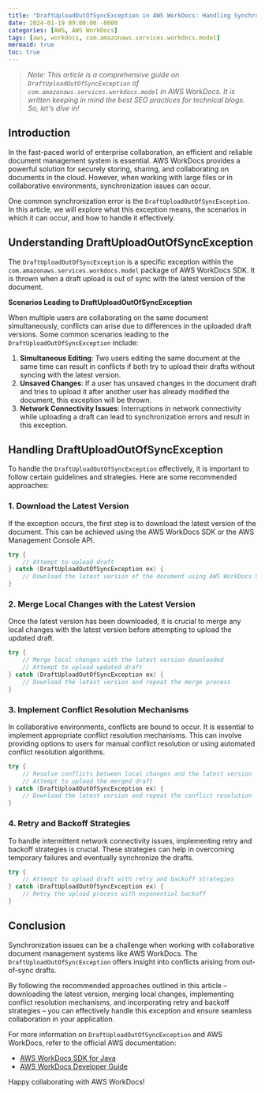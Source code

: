 ```yaml
---
title: "DraftUploadOutOfSyncException in AWS WorkDocs: Handling Synchronization Errors"
date: 2024-01-19 09:00:00 -0000
categories: [AWS, AWS WorkDocs]
tags: [aws, workdocs, com.amazonaws.services.workdocs.model]
mermaid: true
toc: true
---
```



> *Note: This article is a comprehensive guide on `DraftUploadOutOfSyncException` of `com.amazonaws.services.workdocs.model` in AWS WorkDocs. It is written keeping in mind the best SEO practices for technical blogs. So, let's dive in!*

## Introduction

In the fast-paced world of enterprise collaboration, an efficient and reliable document management system is essential. AWS WorkDocs provides a powerful solution for securely storing, sharing, and collaborating on documents in the cloud. However, when working with large files or in collaborative environments, synchronization issues can occur.

One common synchronization error is the `DraftUploadOutOfSyncException`. In this article, we will explore what this exception means, the scenarios in which it can occur, and how to handle it effectively.

## Understanding DraftUploadOutOfSyncException

The `DraftUploadOutOfSyncException` is a specific exception within the `com.amazonaws.services.workdocs.model` package of AWS WorkDocs SDK. It is thrown when a draft upload is out of sync with the latest version of the document.

**Scenarios Leading to DraftUploadOutOfSyncException**

When multiple users are collaborating on the same document simultaneously, conflicts can arise due to differences in the uploaded draft versions. Some common scenarios leading to the `DraftUploadOutOfSyncException` include:

1. **Simultaneous Editing**: Two users editing the same document at the same time can result in conflicts if both try to upload their drafts without syncing with the latest version.
2. **Unsaved Changes**: If a user has unsaved changes in the document draft and tries to upload it after another user has already modified the document, this exception will be thrown.
3. **Network Connectivity Issues**: Interruptions in network connectivity while uploading a draft can lead to synchronization errors and result in this exception.

## Handling DraftUploadOutOfSyncException

To handle the `DraftUploadOutOfSyncException` effectively, it is important to follow certain guidelines and strategies. Here are some recommended approaches:

### 1. Download the Latest Version

If the exception occurs, the first step is to download the latest version of the document. This can be achieved using the AWS WorkDocs SDK or the AWS Management Console API.

```java
try {
    // Attempt to upload draft
} catch (DraftUploadOutOfSyncException ex) {
    // Download the latest version of the document using AWS WorkDocs SDK or the AWS Management Console API
}
```

### 2. Merge Local Changes with the Latest Version

Once the latest version has been downloaded, it is crucial to merge any local changes with the latest version before attempting to upload the updated draft.

```java
try {
    // Merge local changes with the latest version downloaded
    // Attempt to upload updated draft
} catch (DraftUploadOutOfSyncException ex) {
    // Download the latest version and repeat the merge process
}
```

### 3. Implement Conflict Resolution Mechanisms

In collaborative environments, conflicts are bound to occur. It is essential to implement appropriate conflict resolution mechanisms. This can involve providing options to users for manual conflict resolution or using automated conflict resolution algorithms.

```java
try {
    // Resolve conflicts between local changes and the latest version
    // Attempt to upload the merged draft
} catch (DraftUploadOutOfSyncException ex) {
    // Download the latest version and repeat the conflict resolution
}
```

### 4. Retry and Backoff Strategies

To handle intermittent network connectivity issues, implementing retry and backoff strategies is crucial. These strategies can help in overcoming temporary failures and eventually synchronize the drafts.

```java
try {
    // Attempt to upload draft with retry and backoff strategies
} catch (DraftUploadOutOfSyncException ex) {
    // Retry the upload process with exponential backoff
}
```

## Conclusion

Synchronization issues can be a challenge when working with collaborative document management systems like AWS WorkDocs. The `DraftUploadOutOfSyncException` offers insight into conflicts arising from out-of-sync drafts.

By following the recommended approaches outlined in this article – downloading the latest version, merging local changes, implementing conflict resolution mechanisms, and incorporating retry and backoff strategies – you can effectively handle this exception and ensure seamless collaboration in your application.

For more information on `DraftUploadOutOfSyncException` and AWS WorkDocs, refer to the official AWS documentation:

- [AWS WorkDocs SDK for Java](https://docs.aws.amazon.com/sdk-for-java/latest/developer-guide/home.html)
- [AWS WorkDocs Developer Guide](https://docs.aws.amazon.com/workdocs/latest/developerguide/)

Happy collaborating with AWS WorkDocs!